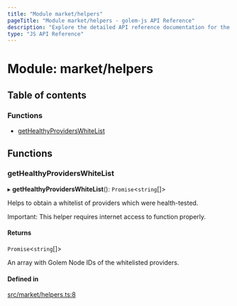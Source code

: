 ```yaml
---
title: "Module market/helpers"
pageTitle: "Module market/helpers - golem-js API Reference"
description: "Explore the detailed API reference documentation for the Module market/helpers within the golem-js SDK for the Golem Network."
type: "JS API Reference"
---
```

# Module: market/helpers

## Table of contents

### Functions

- [getHealthyProvidersWhiteList](market_helpers#gethealthyproviderswhitelist)

## Functions

### getHealthyProvidersWhiteList

▸ **getHealthyProvidersWhiteList**(): `Promise`\<`string`[]\>

Helps to obtain a whitelist of providers which were health-tested.

Important: This helper requires internet access to function properly.

#### Returns

`Promise`\<`string`[]\>

An array with Golem Node IDs of the whitelisted providers.

#### Defined in

[src/market/helpers.ts:8](https://github.com/golemfactory/golem-js/blob/9c218b4/src/market/helpers.ts#L8)
